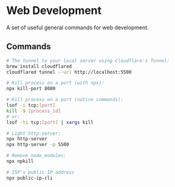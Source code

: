 # Web Development

A set of useful general commands for web development.

## Commands

```bash
# The tunnel to your local server using Cloudflare's Tunnel:
brew install cloudflared
cloudflared tunnel --url http://localhost:5500

# Kill process on a port (with npx):
npx kill-port 8080

# Kill process on a port (native commands):
lsof -i tcp:[port]
kill -9 [process_id]
# or:
lsof -ti tcp:[port] | xargs kill

# Light http-server:
npx http-server
npx http-server -p 5500

# Remove node_modules:
npx npkill

# ISP's public IP address
npx public-ip-cli

```
